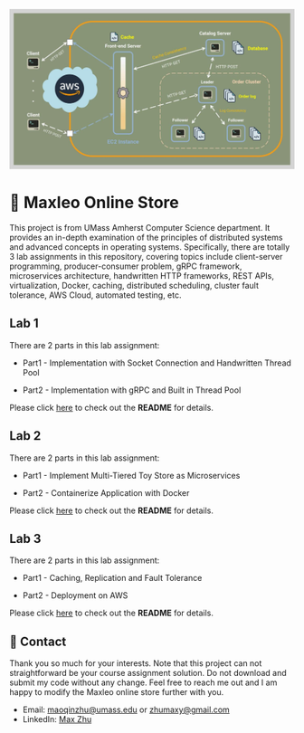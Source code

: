 ![Overview](https://github.com/MaxyZhu75/Maxleo-Online-Store/blob/main/Lab3/summary/figures/Overview.png)


# :dog: Maxleo Online Store



This project is from UMass Amherst Computer Science department. It provides an in-depth examination of the principles of distributed systems and advanced concepts in operating systems. Specifically, there are totally 3 lab assignments in this repository, covering topics include client-server programming, producer-consumer problem, gRPC framework, microservices architecture, handwritten HTTP frameworks, REST APIs, virtualization, Docker, caching, distributed scheduling, cluster fault tolerance, AWS Cloud, automated testing, etc.



## Lab 1


There are 2 parts in this lab assignment:


* Part1 - Implementation with Socket Connection and Handwritten Thread Pool


* Part2 - Implementation with gRPC and Built in Thread Pool


Please click [here](https://github.com/MaxyZhu75/Maxleo-Online-Store/tree/main/Lab1) to check out the **README** for details.



## Lab 2


There are 2 parts in this lab assignment:


* Part1 - Implement Multi-Tiered Toy Store as Microservices


* Part2 - Containerize Application with Docker


Please click [here](https://github.com/MaxyZhu75/Maxleo-Online-Store/tree/main/Lab2) to check out the **README** for details.




## Lab 3


There are 2 parts in this lab assignment:


* Part1 - Caching, Replication and Fault Tolerance


* Part2 - Deployment on AWS


Please click [here](https://github.com/MaxyZhu75/Maxleo-Online-Store/tree/main/Lab3) to check out the **README** for details.



## :calling: Contact
Thank you so much for your interests. Note that this project can not straightforward be your course assignment solution. Do not download and submit my code without any change. Feel free to reach me out and I am happy to modify the Maxleo online store further with you.
* Email: maoqinzhu@umass.edu or zhumaxy@gmail.com
* LinkedIn: [Max Zhu](https://www.linkedin.com/in/maoqinzhu/)
